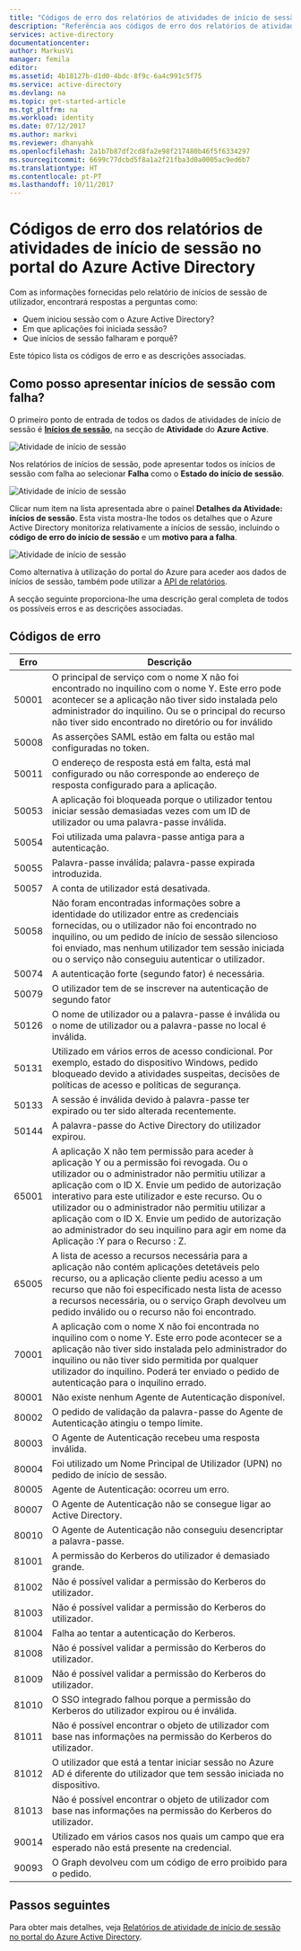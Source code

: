 ```yaml
---
title: "Códigos de erro dos relatórios de atividades de início de sessão no portal do Azure Active Directory | Microsoft Docs"
description: "Referência aos códigos de erro dos relatórios de atividades de início de sessão."
services: active-directory
documentationcenter: 
author: MarkusVi
manager: femila
editor: 
ms.assetid: 4b18127b-d1d0-4bdc-8f9c-6a4c991c5f75
ms.service: active-directory
ms.devlang: na
ms.topic: get-started-article
ms.tgt_pltfrm: na
ms.workload: identity
ms.date: 07/12/2017
ms.author: markvi
ms.reviewer: dhanyahk
ms.openlocfilehash: 2a1b7b87df2cd8fa2e98f217480b46f5f6334297
ms.sourcegitcommit: 6699c77dcbd5f8a1a2f21fba3d0a0005ac9ed6b7
ms.translationtype: HT
ms.contentlocale: pt-PT
ms.lasthandoff: 10/11/2017
---
```

# <a name="sign-in-activity-report-error-codes-in-the-azure-active-directory-portal"></a>Códigos de erro dos relatórios de atividades de início de sessão no portal do Azure Active Directory

Com as informações fornecidas pelo relatório de inícios de sessão de utilizador, encontrará respostas a perguntas como:

- Quem iniciou sessão com o Azure Active Directory?
- Em que aplicações foi iniciada sessão?
- Que inícios de sessão falharam e porquê?

Este tópico lista os códigos de erro e as descrições associadas. 

## <a name="how-can-i-display-failed-sign-ins"></a>Como posso apresentar inícios de sessão com falha? 

O primeiro ponto de entrada de todos os dados de atividades de início de sessão é **[Inícios de sessão](https://portal.azure.com/#blade/Microsoft_AAD_IAM/ActiveDirectoryMenuBlade/SignIns)**, na secção de **Atividade** do **Azure Active**.


![Atividade de início de sessão](./media/active-directory-reporting-activity-sign-ins-errors/61.png "Atividade de início de sessão")


Nos relatórios de inícios de sessão, pode apresentar todos os inícios de sessão com falha ao selecionar **Falha** como o **Estado do início de sessão**.


![Atividade de início de sessão](./media/active-directory-reporting-activity-sign-ins-errors/06.png "Atividade de início de sessão")

Clicar num item na lista apresentada abre o painel **Detalhes da Atividade: inícios de sessão**. Esta vista mostra-lhe todos os detalhes que o Azure Active Directory monitoriza relativamente a inícios de sessão, incluindo o **código de erro do início de sessão** e um **motivo para a falha**.

![Atividade de início de sessão](./media/active-directory-reporting-activity-sign-ins-errors/05.png "Atividade de início de sessão")


Como alternativa à utilização do portal do Azure para aceder aos dados de inícios de sessão, também pode utilizar a [API de relatórios](active-directory-reporting-api-getting-started-azure-portal.md).


A secção seguinte proporciona-lhe uma descrição geral completa de todos os possíveis erros e as descrições associadas. 

## <a name="error-codes"></a>Códigos de erro

| Erro| Descrição |
| --- | --- |
| 50001| O principal de serviço com o nome X não foi encontrado no inquilino com o nome Y. Este erro pode acontecer se a aplicação não tiver sido instalada pelo administrador do inquilino. Ou se o principal do recurso não tiver sido encontrado no diretório ou for inválido|
| 50008| As asserções SAML estão em falta ou estão mal configuradas no token.|
| 50011| O endereço de resposta está em falta, está mal configurado ou não corresponde ao endereço de resposta configurado para a aplicação.|
| 50053| A aplicação foi bloqueada porque o utilizador tentou iniciar sessão demasiadas vezes com um ID de utilizador ou uma palavra-passe inválida.|
| 50054| Foi utilizada uma palavra-passe antiga para a autenticação.|
| 50055| Palavra-passe inválida; palavra-passe expirada introduzida.|
| 50057| A conta de utilizador está desativada.|
| 50058| Não foram encontradas informações sobre a identidade do utilizador entre as credenciais fornecidas, ou o utilizador não foi encontrado no inquilino, ou um pedido de início de sessão silencioso foi enviado, mas nenhum utilizador tem sessão iniciada ou o serviço não conseguiu autenticar o utilizador.|
| 50074| A autenticação forte (segundo fator) é necessária.|
| 50079| O utilizador tem de se inscrever na autenticação de segundo fator|
| 50126| O nome de utilizador ou a palavra-passe é inválida ou o nome de utilizador ou a palavra-passe no local é inválida.|
| 50131| Utilizado em vários erros de acesso condicional. Por exemplo, estado do dispositivo Windows, pedido bloqueado devido a atividades suspeitas, decisões de políticas de acesso e políticas de segurança.|
| 50133| A sessão é inválida devido à palavra-passe ter expirado ou ter sido alterada recentemente.|
| 50144| A palavra-passe do Active Directory do utilizador expirou.|
| 65001| A aplicação X não tem permissão para aceder à aplicação Y ou a permissão foi revogada. Ou o utilizador ou o administrador não permitiu utilizar a aplicação com o ID X. Envie um pedido de autorização interativo para este utilizador e este recurso. Ou o utilizador ou o administrador não permitiu utilizar a aplicação com o ID X. Envie um pedido de autorização ao administrador do seu inquilino para agir em nome da Aplicação :Y para o Recurso : Z.|
| 65005| A lista de acesso a recursos necessária para a aplicação não contém aplicações detetáveis pelo recurso, ou a aplicação cliente pediu acesso a um recurso que não foi especificado nesta lista de acesso a recursos necessária, ou o serviço Graph devolveu um pedido inválido ou o recurso não foi encontrado.|
| 70001| A aplicação com o nome X não foi encontrada no inquilino com o nome Y. Este erro pode acontecer se a aplicação não tiver sido instalada pelo administrador do inquilino ou não tiver sido permitida por qualquer utilizador do inquilino. Poderá ter enviado o pedido de autenticação para o inquilino errado.|
| 80001| Não existe nenhum Agente de Autenticação disponível.|
| 80002| O pedido de validação da palavra-passe do Agente de Autenticação atingiu o tempo limite.|
| 80003| O Agente de Autenticação recebeu uma resposta inválida.|
| 80004| Foi utilizado um Nome Principal de Utilizador (UPN) no pedido de início de sessão.|
| 80005| Agente de Autenticação: ocorreu um erro.|
| 80007| O Agente de Autenticação não se consegue ligar ao Active Directory.|
| 80010| O Agente de Autenticação não conseguiu desencriptar a palavra-passe.|
| 81001| A permissão do Kerberos do utilizador é demasiado grande.|
| 81002| Não é possível validar a permissão do Kerberos do utilizador.|
| 81003| Não é possível validar a permissão do Kerberos do utilizador.|
| 81004| Falha ao tentar a autenticação do Kerberos.|
| 81008| Não é possível validar a permissão do Kerberos do utilizador.|
| 81009| Não é possível validar a permissão do Kerberos do utilizador.|
| 81010| O SSO integrado falhou porque a permissão do Kerberos do utilizador expirou ou é inválida.|
| 81011| Não é possível encontrar o objeto de utilizador com base nas informações na permissão do Kerberos do utilizador.|
| 81012| O utilizador que está a tentar iniciar sessão no Azure AD é diferente do utilizador que tem sessão iniciada no dispositivo.|
| 81013| Não é possível encontrar o objeto de utilizador com base nas informações na permissão do Kerberos do utilizador.|
| 90014| Utilizado em vários casos nos quais um campo que era esperado não está presente na credencial.|
| 90093| O Graph devolveu com um código de erro proibido para o pedido.|



## <a name="next-steps"></a>Passos seguintes

Para obter mais detalhes, veja [Relatórios de atividade de início de sessão no portal do Azure Active Directory](active-directory-reporting-activity-sign-ins.md).

